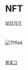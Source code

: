 
# NFT

[보러가기](https://opensea.io/collection/design-with-shapes-circle-triangle-square-star)

<br>

![111fad](https://user-images.githubusercontent.com/78638160/174634806-4a2d38e4-d559-4dd5-8cbb-a0cd2c91f229.png)


<br>

[블로그](https://ktjs7252.tistory.com/5)
